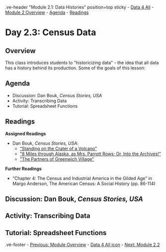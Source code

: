 .ve-header "Module 2.1: Data Histories" position=top sticky
    - [Data 4 All](https://data4all.com)
    - [Module 2 Overview](/module-2/)
    - [Agenda](#agenda)
    - [Readings](#readings) 

# Day 2.3: Census Data

## Overview

This class introduces students to "historicizing data" - the idea that all data has a history behind its production. Some of the goals of this lesson:

## Agenda

- Discussion: Dan Bouk, *Census Stories, USA*
- Activity: Transcribing Data
- Tutorial: Spreadsheet Functions

## Readings

**Assigned Readings**
- Dan Bouk, *Census Stories, USA*: 
    - [“Standing on the Crater of a Volcano”](https://censusstories.us/2020/07/27/disfranchisement.html)
    - ["8 Miles through Alaska, as Mrs. Parrott Rows; Or, Into the Archives!"](https://censusstories.us/2018/10/29/Alaska-paths.html)
    - ["The Partners of Greenwich Village"](https://censusstories.us/2018/07/03/partners.html) 

**Further Readings**
- “Chapter 4: The Census and Industrial America in the Gilded Age” in Margo Anderson, The American Census: A Social History (pp. 86-114)

## Discussion: Dan Bouk, *Census Stories, USA*

## Activity: Transcribing Data

## Tutorial: Spreadsheet Functions

.ve-footer
    - [Previous: Module Overview](/module-2/)
    - [Data 4 All icon](somelink)
    - [Next: Module 2.2](/module-2/2-2/)
